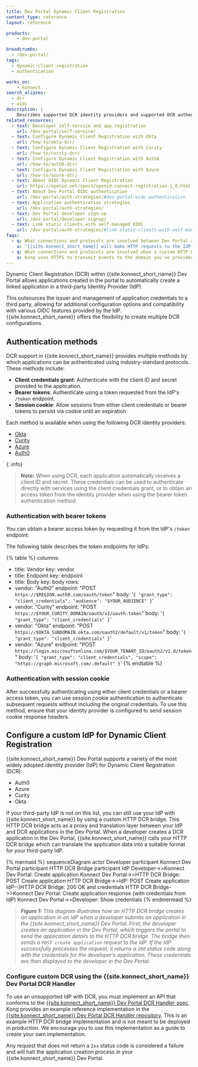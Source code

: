```yaml
---
title: Dev Portal Dynamic Client Registration
content_type: reference
layout: reference

products:
    - dev-portal

breadcrumbs: 
  - /dev-portal/
tags:
  - dynamic-client-registration
  - authentication

works_on:
    - konnect
search_aliases:
  - dcr
  - oidc
description: | 
    Describes supported DCR identity providers and supported DCR authentication methods. 
related_resources:
  - text: Developer self-service and app registration
    url: /dev-portal/self-service/
  - text: Configure Dynamic Client Registration with Okta
    url: /how-to/okta-dcr/
  - text: Configure Dynamic Client Registration with Curity
    url: /how-to/curity-dcr/
  - text: Configure Dynamic Client Registration with Auth0
    url: /how-to/auth0-dcr/
  - text: Configure Dynamic Client Registration with Azure
    url: /how-to/azure-dcr/
  - text: About OIDC Dynamic Client Registration
    url: https://openid.net/specs/openid-connect-registration-1_0.html
  - text: About Dev Portal OIDC authentication
    url: /dev-portal/auth-strategies/#dev-portal-oidc-authentication
  - text: Application authentication strategies
    url: /dev-portal/auth-strategies/
  - text: Dev Portal developer sign-up
    url: /dev-portal/developer-signup/
  - text: Link static clients with self-managed OIDC
    url: /dev-portal/auth-strategies/#link-static-clients-with-self-managed-oidc
faqs:
  - q: What connections and protocols are involved between Dev Portal and our organization when DCR is enabled?
    a: "{{site.konnect_short_name}} will make HTTP requests to the IdP for DCR. The details of the request are IdP-specific."
  - q: What connections and protocols are involved when a custom HTTP DCR bridge is configured for a custom IdP?
    a: Kong uses HTTPS to transmit events to the domain you've provided and includes a key that can be used on your custom handler implementation to verify the events are from {{site.konnect_short_name}}.
---
```


Dynamic Client Registration (DCR) within {{site.konnect_short_name}} Dev Portal allows applications created in the portal to automatically create a linked application in a third-party Identity Provider (IdP).

This outsources the issuer and management of application credentials to a third party, allowing for additional configuration options and compatibility with various OIDC features provided by the IdP. {{site.konnect_short_name}} offers the flexibility to create multiple DCR configurations.

## Authentication methods

DCR support in {{site.konnect_short_name}} provides multiple methods by which applications can be authenticated using industry-standard protocols. These methods include:

* **Client credentials grant**: Authenticate with the client ID and secret provided to the application.
* **Bearer tokens**: Authenticate using a token requested from the IdP's `/token` endpoint.
* **Session cookie**: Allow sessions from either client credentials or bearer tokens to persist via cookie until an expiration.

Each method is available when using the following DCR identity providers:
* [Okta](/how-to/okta-dcr/)
* [Curity](/how-to/curity-dcr/)
* [Azure](/how-to/azure-ad-dcr/)
* [Auth0](/how-to/auth0-dcr/)

{:.info}
> **Note:** When using DCR, each application automatically receives a client ID and secret. These credentials can be used to authenticate directly with services using the client credentials grant, or to obtain an access token from the identity provider when using the bearer token authentication method.

### Authentication with bearer tokens

You can obtain a bearer access token by requesting it from the IdP's `/token` endpoint:

The following table describes the token endpoints for IdPs:

<!--vale off-->
{% table %}
columns:
  - title: Vendor
    key: vendor
  - title: Endpoint
    key: endpoint
  - title: Body
    key: body
rows:
  - vendor: "Auth0"
    endpoint: "POST `https://$REGION.auth0.com/oauth/token`"
    body: '`{ "grant_type": "client_credentials", "audience": "$YOUR_AUDIENCE" }`'
  - vendor: "Curity"
    endpoint: "POST `https://$YOUR_CURITY_DOMAIN/oauth/v2/oauth-token`"
    body: '`{ "grant_type": "client_credentials" }`'
  - vendor: "Okta"
    endpoint: "POST `https://$OKTA_SUBDOMAIN.okta.com/oauth2/default/v1/token`"
    body: '`{ "grant_type": "client_credentials" }`'
  - vendor: "Azure"
    endpoint: "POST `https://login.microsoftonline.com/$YOUR_TENANT_ID/oauth2/v2.0/token`"
    body: '`{ "grant_type": "client_credentials", "scope": "https://graph.microsoft.com/.default" }`'
{% endtable %}
<!--vale on-->


### Authentication with session cookie

After successfully authenticating using either client credentials or a bearer access token, you can use session cookie authentication to authenticate subsequent requests without including the original credentials. To use this method, ensure that your identity provider is configured to send session cookie response headers.

## Configure a custom IdP for Dynamic Client Registration

{{site.konnect_short_name}} Dev Portal supports a variety of the most widely adopted identity provider (IdP) for Dynamic Client Registration (DCR):

* Auth0
* Azure
* Curity
* Okta

If your third-party IdP is not on this list, you can still use your IdP with {{site.konnect_short_name}} by using a custom HTTP DCR bridge. This HTTP DCR bridge acts as a proxy and translation layer between your IdP and DCR applications in the Dev Portal. When a developer creates a DCR application in the Dev Portal, {{site.konnect_short_name}} calls your HTTP DCR bridge which can translate the application data into a suitable format for your third-party IdP.

{% mermaid %}
sequenceDiagram
    actor Developer
    participant Konnect Dev Portal
    participant HTTP DCR Bridge
    participant IdP
    Developer->>Konnect Dev Portal: Create application
    Konnect Dev Portal->>HTTP DCR Bridge: POST Create application
    HTTP DCR Bridge->>IdP: POST Create application
    IdP--)HTTP DCR Bridge: 200 OK and credentials
    HTTP DCR Bridge->>Konnect Dev Portal: Create application response (with credentials from IdP)
    Konnect Dev Portal->>Developer: Show credentials
{% endmermaid %}

> _**Figure 1:** This diagram illustrates how an HTTP DCR bridge creates an application in an IdP when a developer submits an application in the {{site.konnect_short_name}} Dev Portal. First, the developer creates an application in the Dev Portal, which triggers the portal to send the application details to the HTTP DCR bridge. The bridge then sends a `POST create application` request to the IdP. If the IdP successfully processes the request, it returns a `200` status code along with the credentials for the developer’s application. These credentials are then displayed to the developer in the Dev Portal._

### Configure custom DCR using the {{site.konnect_short_name}} Dev Portal DCR Handler

To use an unsupported IdP with DCR, you must implement an API that conforms to the [{{site.konnect_short_name}} Dev Portal DCR Handler spec](https://github.com/Kong/konnect-portal-dcr-handler/blob/main/openapi/openapi.yaml). Kong provides an example reference implementation in the [{{site.konnect_short_name}} Dev Portal DCR Handler repository](https://github.com/Kong/konnect-portal-dcr-handler). This is an example HTTP DCR bridge implementation and is not meant to be deployed in production. We encourage you to use this implementation as a guide to create your own implementation.

Any request that does not return a `2xx` status code is considered a failure and will halt the application creation process in your {{site.konnect_short_name}} Dev Portal.
